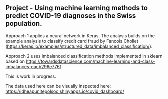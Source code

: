 ## Project - Using machine learning methods to predict COVID-19 diagnoses in the Swiss population.

Approach 1 applies a neural network in Keras. The analysis builds on the example analysis to classify credit card fraud by Fancois Chollet (https://keras.io/examples/structured_data/imbalanced_classification/).

Approach 2 uses imbalanced classification methods implemented in sklearn based on https://towardsdatascience.com/machine-learning-and-class-imbalances-eacb296e776f

This is work in progress.

The data used here can be visually inspected here: https://idheapunitepolsoc.shinyapps.io/covid_dashboard/
